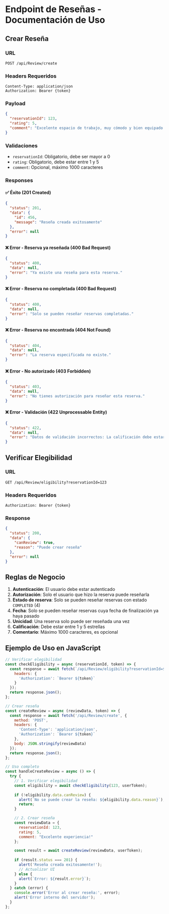 # Endpoint de Reseñas - Documentación de Uso

## Crear Reseña

### URL
```
POST /api/Review/create
```

### Headers Requeridos
```
Content-Type: application/json
Authorization: Bearer {token}
```

### Payload
```json
{
  "reservationId": 123,
  "rating": 5,
  "comment": "Excelente espacio de trabajo, muy cómodo y bien equipado!"
}
```

### Validaciones
- `reservationId`: Obligatorio, debe ser mayor a 0
- `rating`: Obligatorio, debe estar entre 1 y 5
- `comment`: Opcional, máximo 1000 caracteres

### Responses

#### ✅ Éxito (201 Created)
```json
{
  "status": 201,
  "data": {
    "id": 456,
    "message": "Reseña creada exitosamente"
  },
  "error": null
}
```

#### ❌ Error - Reserva ya reseñada (400 Bad Request)
```json
{
  "status": 400,
  "data": null,
  "error": "Ya existe una reseña para esta reserva."
}
```

#### ❌ Error - Reserva no completada (400 Bad Request)
```json
{
  "status": 400,
  "data": null,
  "error": "Solo se pueden reseñar reservas completadas."
}
```

#### ❌ Error - Reserva no encontrada (404 Not Found)
```json
{
  "status": 404,
  "data": null,
  "error": "La reserva especificada no existe."
}
```

#### ❌ Error - No autorizado (403 Forbidden)
```json
{
  "status": 403,
  "data": null,
  "error": "No tienes autorización para reseñar esta reserva."
}
```

#### ❌ Error - Validación (422 Unprocessable Entity)
```json
{
  "status": 422,
  "data": null,
  "error": "Datos de validación incorrectos: La calificación debe estar entre 1 y 5 estrellas"
}
```

## Verificar Elegibilidad

### URL
```
GET /api/Review/eligibility?reservationId=123
```

### Headers Requeridos
```
Authorization: Bearer {token}
```

### Response
```json
{
  "status": 200,
  "data": {
    "canReview": true,
    "reason": "Puede crear reseña"
  },
  "error": null
}
```

## Reglas de Negocio

1. **Autenticación**: El usuario debe estar autenticado
2. **Autorización**: Solo el usuario que hizo la reserva puede reseñarla
3. **Estado de reserva**: Solo se pueden reseñar reservas con estado `COMPLETED` (4)
4. **Fecha**: Solo se pueden reseñar reservas cuya fecha de finalización ya haya pasado
5. **Unicidad**: Una reserva solo puede ser reseñada una vez
6. **Calificación**: Debe estar entre 1 y 5 estrellas
7. **Comentario**: Máximo 1000 caracteres, es opcional

## Ejemplo de Uso en JavaScript

```javascript
// Verificar elegibilidad
const checkEligibility = async (reservationId, token) => {
  const response = await fetch(`/api/Review/eligibility?reservationId=${reservationId}`, {
    headers: {
      'Authorization': `Bearer ${token}`
    }
  });
  return response.json();
};

// Crear reseña
const createReview = async (reviewData, token) => {
  const response = await fetch('/api/Review/create', {
    method: 'POST',
    headers: {
      'Content-Type': 'application/json',
      'Authorization': `Bearer ${token}`
    },
    body: JSON.stringify(reviewData)
  });
  return response.json();
};

// Uso completo
const handleCreateReview = async () => {
  try {
    // 1. Verificar elegibilidad
    const eligibility = await checkEligibility(123, userToken);
    
    if (!eligibility.data.canReview) {
      alert(`No se puede crear la reseña: ${eligibility.data.reason}`);
      return;
    }

    // 2. Crear reseña
    const reviewData = {
      reservationId: 123,
      rating: 5,
      comment: "Excelente experiencia!"
    };

    const result = await createReview(reviewData, userToken);
    
    if (result.status === 201) {
      alert('Reseña creada exitosamente!');
      // Actualizar UI
    } else {
      alert(`Error: ${result.error}`);
    }
  } catch (error) {
    console.error('Error al crear reseña:', error);
    alert('Error interno del servidor');
  }
};
``` 
